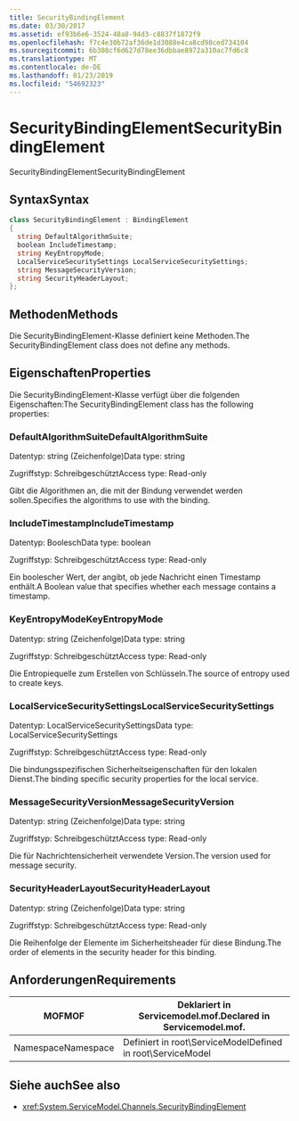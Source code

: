```yaml
---
title: SecurityBindingElement
ms.date: 03/30/2017
ms.assetid: ef93b6e6-3524-48a8-94d3-c8837f1872f9
ms.openlocfilehash: f7c4e30b72af36de1d3088e4ca8cd98ced734104
ms.sourcegitcommit: 6b308cf6d627d78ee36dbbae8972a310ac7fd6c8
ms.translationtype: MT
ms.contentlocale: de-DE
ms.lasthandoff: 01/23/2019
ms.locfileid: "54692323"
---
```

# <a name="securitybindingelement"></a><span data-ttu-id="fe5b8-102">SecurityBindingElement</span><span class="sxs-lookup"><span data-stu-id="fe5b8-102">SecurityBindingElement</span></span>
<span data-ttu-id="fe5b8-103">SecurityBindingElement</span><span class="sxs-lookup"><span data-stu-id="fe5b8-103">SecurityBindingElement</span></span>  
  
## <a name="syntax"></a><span data-ttu-id="fe5b8-104">Syntax</span><span class="sxs-lookup"><span data-stu-id="fe5b8-104">Syntax</span></span>  
  
```csharp
class SecurityBindingElement : BindingElement  
{  
  string DefaultAlgorithmSuite;  
  boolean IncludeTimestamp;  
  string KeyEntropyMode;  
  LocalServiceSecuritySettings LocalServiceSecuritySettings;  
  string MessageSecurityVersion;  
  string SecurityHeaderLayout;  
};  
```  
  
## <a name="methods"></a><span data-ttu-id="fe5b8-105">Methoden</span><span class="sxs-lookup"><span data-stu-id="fe5b8-105">Methods</span></span>  
 <span data-ttu-id="fe5b8-106">Die SecurityBindingElement-Klasse definiert keine Methoden.</span><span class="sxs-lookup"><span data-stu-id="fe5b8-106">The SecurityBindingElement class does not define any methods.</span></span>  
  
## <a name="properties"></a><span data-ttu-id="fe5b8-107">Eigenschaften</span><span class="sxs-lookup"><span data-stu-id="fe5b8-107">Properties</span></span>  
 <span data-ttu-id="fe5b8-108">Die SecurityBindingElement-Klasse verfügt über die folgenden Eigenschaften:</span><span class="sxs-lookup"><span data-stu-id="fe5b8-108">The SecurityBindingElement class has the following properties:</span></span>  
  
### <a name="defaultalgorithmsuite"></a><span data-ttu-id="fe5b8-109">DefaultAlgorithmSuite</span><span class="sxs-lookup"><span data-stu-id="fe5b8-109">DefaultAlgorithmSuite</span></span>  
 <span data-ttu-id="fe5b8-110">Datentyp: string (Zeichenfolge)</span><span class="sxs-lookup"><span data-stu-id="fe5b8-110">Data type: string</span></span>  
  
 <span data-ttu-id="fe5b8-111">Zugriffstyp: Schreibgeschützt</span><span class="sxs-lookup"><span data-stu-id="fe5b8-111">Access type: Read-only</span></span>  
  
 <span data-ttu-id="fe5b8-112">Gibt die Algorithmen an, die mit der Bindung verwendet werden sollen.</span><span class="sxs-lookup"><span data-stu-id="fe5b8-112">Specifies the algorithms to use with the binding.</span></span>  
  
### <a name="includetimestamp"></a><span data-ttu-id="fe5b8-113">IncludeTimestamp</span><span class="sxs-lookup"><span data-stu-id="fe5b8-113">IncludeTimestamp</span></span>  
 <span data-ttu-id="fe5b8-114">Datentyp: Boolesch</span><span class="sxs-lookup"><span data-stu-id="fe5b8-114">Data type: boolean</span></span>  
  
 <span data-ttu-id="fe5b8-115">Zugriffstyp: Schreibgeschützt</span><span class="sxs-lookup"><span data-stu-id="fe5b8-115">Access type: Read-only</span></span>  
  
 <span data-ttu-id="fe5b8-116">Ein boolescher Wert, der angibt, ob jede Nachricht einen Timestamp enthält.</span><span class="sxs-lookup"><span data-stu-id="fe5b8-116">A Boolean value that specifies whether each message contains a timestamp.</span></span>  
  
### <a name="keyentropymode"></a><span data-ttu-id="fe5b8-117">KeyEntropyMode</span><span class="sxs-lookup"><span data-stu-id="fe5b8-117">KeyEntropyMode</span></span>  
 <span data-ttu-id="fe5b8-118">Datentyp: string (Zeichenfolge)</span><span class="sxs-lookup"><span data-stu-id="fe5b8-118">Data type: string</span></span>  
  
 <span data-ttu-id="fe5b8-119">Zugriffstyp: Schreibgeschützt</span><span class="sxs-lookup"><span data-stu-id="fe5b8-119">Access type: Read-only</span></span>  
  
 <span data-ttu-id="fe5b8-120">Die Entropiequelle zum Erstellen von Schlüsseln.</span><span class="sxs-lookup"><span data-stu-id="fe5b8-120">The source of entropy used to create keys.</span></span>  
  
### <a name="localservicesecuritysettings"></a><span data-ttu-id="fe5b8-121">LocalServiceSecuritySettings</span><span class="sxs-lookup"><span data-stu-id="fe5b8-121">LocalServiceSecuritySettings</span></span>  
 <span data-ttu-id="fe5b8-122">Datentyp: LocalServiceSecuritySettings</span><span class="sxs-lookup"><span data-stu-id="fe5b8-122">Data type: LocalServiceSecuritySettings</span></span>  
  
 <span data-ttu-id="fe5b8-123">Zugriffstyp: Schreibgeschützt</span><span class="sxs-lookup"><span data-stu-id="fe5b8-123">Access type: Read-only</span></span>  
  
 <span data-ttu-id="fe5b8-124">Die bindungsspezifischen Sicherheitseigenschaften für den lokalen Dienst.</span><span class="sxs-lookup"><span data-stu-id="fe5b8-124">The binding specific security properties for the local service.</span></span>  
  
### <a name="messagesecurityversion"></a><span data-ttu-id="fe5b8-125">MessageSecurityVersion</span><span class="sxs-lookup"><span data-stu-id="fe5b8-125">MessageSecurityVersion</span></span>  
 <span data-ttu-id="fe5b8-126">Datentyp: string (Zeichenfolge)</span><span class="sxs-lookup"><span data-stu-id="fe5b8-126">Data type: string</span></span>  
  
 <span data-ttu-id="fe5b8-127">Zugriffstyp: Schreibgeschützt</span><span class="sxs-lookup"><span data-stu-id="fe5b8-127">Access type: Read-only</span></span>  
  
 <span data-ttu-id="fe5b8-128">Die für Nachrichtensicherheit verwendete Version.</span><span class="sxs-lookup"><span data-stu-id="fe5b8-128">The version used for message security.</span></span>  
  
### <a name="securityheaderlayout"></a><span data-ttu-id="fe5b8-129">SecurityHeaderLayout</span><span class="sxs-lookup"><span data-stu-id="fe5b8-129">SecurityHeaderLayout</span></span>  
 <span data-ttu-id="fe5b8-130">Datentyp: string (Zeichenfolge)</span><span class="sxs-lookup"><span data-stu-id="fe5b8-130">Data type: string</span></span>  
  
 <span data-ttu-id="fe5b8-131">Zugriffstyp: Schreibgeschützt</span><span class="sxs-lookup"><span data-stu-id="fe5b8-131">Access type: Read-only</span></span>  
  
 <span data-ttu-id="fe5b8-132">Die Reihenfolge der Elemente im Sicherheitsheader für diese Bindung.</span><span class="sxs-lookup"><span data-stu-id="fe5b8-132">The order of elements in the security header for this binding.</span></span>  
  
## <a name="requirements"></a><span data-ttu-id="fe5b8-133">Anforderungen</span><span class="sxs-lookup"><span data-stu-id="fe5b8-133">Requirements</span></span>  
  
|<span data-ttu-id="fe5b8-134">MOF</span><span class="sxs-lookup"><span data-stu-id="fe5b8-134">MOF</span></span>|<span data-ttu-id="fe5b8-135">Deklariert in Servicemodel.mof.</span><span class="sxs-lookup"><span data-stu-id="fe5b8-135">Declared in Servicemodel.mof.</span></span>|  
|---------|-----------------------------------|  
|<span data-ttu-id="fe5b8-136">Namespace</span><span class="sxs-lookup"><span data-stu-id="fe5b8-136">Namespace</span></span>|<span data-ttu-id="fe5b8-137">Definiert in root\ServiceModel</span><span class="sxs-lookup"><span data-stu-id="fe5b8-137">Defined in root\ServiceModel</span></span>|  
  
## <a name="see-also"></a><span data-ttu-id="fe5b8-138">Siehe auch</span><span class="sxs-lookup"><span data-stu-id="fe5b8-138">See also</span></span>
- <xref:System.ServiceModel.Channels.SecurityBindingElement>
